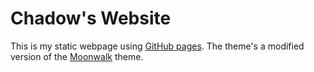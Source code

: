 # Chadow's Website

This is my static webpage using [GitHub pages](https://pages.github.com/). The theme's
a modified version of the [Moonwalk](https://github.com/abhinavs/moonwalk) theme.
